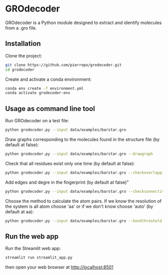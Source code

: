 # GROdecoder

GROdecoder is a Python module designed to extract and identify molecules from a .gro file.

## Installation

Clone the project:

```bash
git clone https://github.com/pierrepo/grodecoder.git
cd grodecoder
```

Create and activate a conda environment:

```bash
conda env create -f environment.yml
conda activate grodecoder-env
```

## Usage as command line tool

Run GROdecoder on a test file:
```bash
python grodecoder.py --input data/examples/barstar.gro
```

Draw graphs corresponding to the molecules found in the structure file (by default at false):
```bash
python grodecoder.py --input data/examples/barstar.gro --drawgraph
```

Check that all residues exist only one time (by default at false):
```bash
python grodecoder.py --input data/examples/barstar.gro --checkoverlapping
```

Add edges and degre in the fingerprint (by default at false)"
```bash
python grodecoder.py --input data/examples/barstar.gro --checkconnectivity
```

Choose the method to calculate the atom pairs. If we know the resolution of the system is all atom choose 'aa' or if we don't know choose 'auto' (by default at aa): 
```bash
python grodecoder.py --input data/examples/barstar.gro --bondthreshold
```


## Run the web app

Run the Streamlit web app:

```bash
streamlit run streamlit_app.py
```

then open your web browser at <http://localhost:8501>

